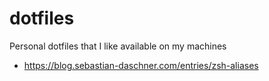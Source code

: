# dotfiles
Personal dotfiles that I like available on my machines


- https://blog.sebastian-daschner.com/entries/zsh-aliases
  